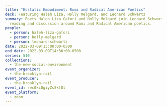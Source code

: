 ```yaml
---
title: "Ecstatic Embodiment: Rumi and Radical American Poetics"
deck: Featuring Haleh Liza, Holly Melgard, and Leonard Schwartz
summary: Poets Haleh Liza Gafori and Holly Melgard join Leonard Schwartz for a
  reading and discussion around Rumi and Radical American poetics.
people:
  - person: haleh-liza-gafori
  - person: holly-melgard
  - person: leonard-schwartz
date: 2022-03-09T13:00:00-0500
end_date: 2022-03-09T14:30:00-0500
series: 510
collections:
  - the-new-social-environment
event_organizer:
  - the-brooklyn-rail
event_producer:
  - the-brooklyn-rail
event_id: rec0ki0giyZsSkfOl
event_platform:
  - zoom
---
```

